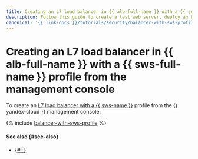```yaml
---
title: Creating an L7 load balancer in {{ alb-full-name }} with a {{ sws-full-name }} profile from the management console
description: Follow this guide to create a test web server, deploy an L7 {{ alb-name }} for distributing traffic to the test web server, and protect this new infrastructure using a security profile in {{ sws-name }} from the management console.
canonical: '{{ link-docs }}/tutorials/security/balancer-with-sws-profile/console'
---
```


# Creating an L7 load balancer in {{ alb-full-name }} with a {{ sws-full-name }} profile from the management console

To create an [L7 load balancer with a {{ sws-name }}](index.md) profile from the {{ yandex-cloud }} management console:

{% include [balancer-with-sws-profile](../../../../_tutorials/security/balancer-with-sws-profile/console.md) %}

#### See also {#see-also}

* [{#T}](terraform.md)